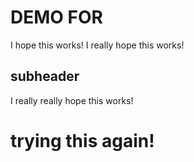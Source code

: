 # DEMO FOR 
I hope this works! 
I really hope this works!
## subheader
I really really hope this works!
# trying this again!
